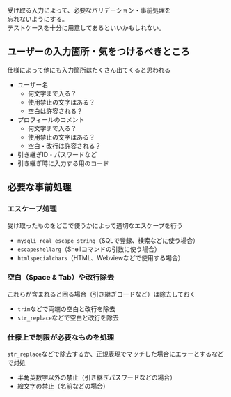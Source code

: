 受け取る入力によって、必要なバリデーション・事前処理を  
忘れないようにする。  
テストケースを十分に用意してあるといいかもしれない。

## ユーザーの入力箇所・気をつけるべきところ
仕様によって他にも入力箇所はたくさん出てくると思われる

* ユーザー名
  - 何文字まで入る？
  - 使用禁止の文字はある？
  - 空白は許容される？
* プロフィールのコメント
  - 何文字まで入る？
  - 使用禁止の文字はある？
  - 空白・改行は許容される？
* 引き継ぎID・パスワードなど
* 引き継ぎ時に入力する用のコード

## 必要な事前処理
### エスケープ処理
受け取ったものをどこで使うかによって適切なエスケープを行う

* `mysqli_real_escape_string`（SQLで登録、検索などに使う場合）
* `escapeshellarg`（Shellコマンドの引数に使う場合）
* `htmlspecialchars`（HTML、Webviewなどで使用する場合）

### 空白（Space & Tab）や改行除去
これらが含まれると困る場合（引き継ぎコードなど）は除去しておく

* `trim`などで両端の空白と改行を除去
* `str_replace`などで空白と改行を除去

### 仕様上で制限が必要なものを処理
`str_replace`などで除去するか、正規表現でマッチした場合にエラーとするなどで対処

* 半角英数字以外の禁止（引き継ぎパスワードなどの場合）
* 絵文字の禁止（名前などの場合）